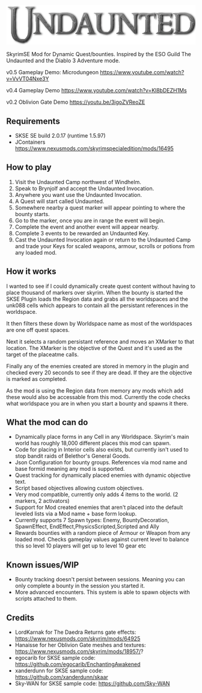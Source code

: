 <p align="center">
  <img src="./docs/titlelarge.png" alt="Size Limit CLI" width="720">
</p>

SkyrimSE Mod for Dynamic Quest/bounties.
Inspired by the ESO Guild The Undaunted and the Diablo 3 Adventure mode.

v0.5 Gameplay Demo: Microdungeon
https://www.youtube.com/watch?v=VvVT04Nxe3Y

v0.4 Gameplay Demo
https://www.youtube.com/watch?v=Kl8bDEZH1Ms

v0.2 Oblivion Gate Demo
https://youtu.be/3igoZVReoZE

## Requirements
* SKSE SE build 2.0.17 (runtime 1.5.97)
* JContainers https://www.nexusmods.com/skyrimspecialedition/mods/16495

## How to play

1. Visit the Undaunted Camp northwest of Windhelm.
2. Speak to Brynjolf and accept the Undaunted Invocation.
3. Anywhere you want use the Undaunted Invocation.
4. A Quest will start called Undaunted.
5. Somewhere nearby a quest marker will appear pointing to where the bounty starts.
6. Go to the marker, once you are in range the event will begin.
7. Complete the event and another event will appear nearby.
8. Complete 3 events to be rewarded an Undaunted Key.
9. Cast the Undaunted Invocation again or return to the Undaunted Camp and trade your Keys for scaled weapons, armour, scrolls or potions from any loaded mod.

## How it works

I wanted to see if I could dynamically create quest content without having to place thousand of markers over skyrim.
When the bounty is started the SKSE Plugin loads the Region data and grabs all the worldspaces and the unk088 cells which appears to contain all the persistant references in the worldspace.

It then filters these down by Worldspace name as most of the worldspaces are one off quest spaces.

Next it selects a random persistant reference and moves an XMarker to that location. The XMarker is the objective of the Quest and it's used as the target of the placeatme calls.

Finally any of the enemies created are stored in memory in the plugin and checked every 20 seconds to see if they are dead. If they are the objective is marked as completed.

As the mod is using the Region data from memory any mods which add these would also be accessable from this mod. Currently the code checks what worldspace you are in when you start a bounty and spawns it there.

## What the mod can do

* Dynamically place forms in any Cell in any Worldspace. Skyrim's main world has roughly 18,000 different places this mod can spawn.
* Code for placing in Interior cells also exists, but currently isn't used to stop bandit raids of Belethor's General Goods.
* Json Configuration for bounty groups. References via mod name and base formid meaning any mod is supported.
* Quest tracking for dynamically placed enemies with dynamic objective text.
* Script based objectives allowing custom objectives.
* Very mod compatible, currently only adds 4 items to the world. (2 markers, 2 activators)
* Support for Mod created enemies that aren't placed into the default leveled lists via a Mod name + base form lookup.
* Currently supports 7 Spawn types: Enemy, BountyDecoration, SpawnEffect, EndEffect,PhysicsScripted,Scripted and Ally
* Rewards bounties with a random piece of Armour or Weapon from any loaded mod. Checks gameplay values against current level to balance this so level 10 players will get up to level 10 gear etc

## Known issues/WIP
* Bounty tracking doesn't persist between sessions. Meaning you can only complete a bounty in the session you started it.
* More advanced encounters. This system is able to spawn objects with scripts attached to them.

## Credits

* LordKarnak for The Daedra Returns gate effects: https://www.nexusmods.com/skyrim/mods/64925
* Hanaisse for her Oblivion Gate meshes and textures: https://www.nexusmods.com/skyrim/mods/18957/?
* egocarib for SKSE sample code: https://github.com/egocarib/EnchantingAwakened
* xanderdunn for SKSE sample code: https://github.com/xanderdunn/skaar
* Sky-WAN for SKSE sample code: https://github.com/Sky-WAN

